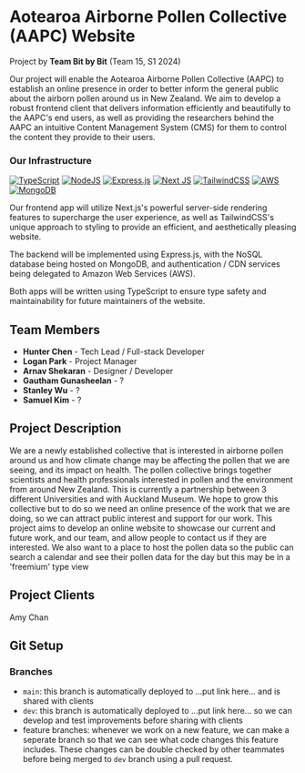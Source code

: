 # Aotearoa Airborne Pollen Collective (AAPC) Website
Project by **Team Bit by Bit** (Team 15, S1 2024)

Our project will enable the Aotearoa Airborne Pollen Collective (AAPC) to establish an online presence in order to
better inform the general public about the airborn pollen around us in New Zealand. We aim to develop a robust frontend
client that delivers information efficiently and beautifully to the AAPC's end users, as well as providing the researchers
behind the AAPC an intuitive Content Management System (CMS) for them to control the content they provide to their users.

### Our Infrastructure

[![TypeScript](https://img.shields.io/badge/typescript-%23007ACC.svg?style=for-the-badge&logo=typescript&logoColor=white)](https://www.typescriptlang.org/docs/handbook/typescript-in-5-minutes.html)
[![NodeJS](https://img.shields.io/badge/node.js-6DA55F?style=for-the-badge&logo=node.js&logoColor=white)](https://nodejs.org/en/learn/getting-started/introduction-to-nodejs)
[![Express.js](https://img.shields.io/badge/express.js-%23404d59.svg?style=for-the-badge&logo=express&logoColor=%2361DAFB)](https://expressjs.com/)
[![Next JS](https://img.shields.io/badge/Next-black?style=for-the-badge&logo=next.js&logoColor=white)](https://nextjs.org/)
[![TailwindCSS](https://img.shields.io/badge/tailwindcss-%2338B2AC.svg?style=for-the-badge&logo=tailwind-css&logoColor=white)](https://tailwindcss.com/)
[![AWS](https://img.shields.io/badge/AWS-%23FF9900.svg?style=for-the-badge&logo=amazon-aws&logoColor=white)](https://aws.amazon.com/cloudfront/)
[![MongoDB](https://img.shields.io/badge/MongoDB-%234ea94b.svg?style=for-the-badge&logo=mongodb&logoColor=white)](https://www.mongodb.com/)

Our frontend app will utilize Next.js's powerful server-side rendering features to supercharge the user experience, as well as TailwindCSS's
unique approach to styling to provide an efficient, and aesthetically pleasing website.

The backend will be implemented using Express.js, with the NoSQL database being hosted on MongoDB, and authentication / CDN
services being delegated to Amazon Web Services (AWS).

Both apps will be written using TypeScript to ensure type safety and maintainability for future maintainers of the website.

## Team Members
- **Hunter Chen** - Tech Lead / Full-stack Developer
- **Logan Park** - Project Manager
- **Arnav Shekaran** - Designer / Developer
- **Gautham Gunasheelan** - ?
- **Stanley Wu** - ?
- **Samuel Kim** - ?

## Project Description

We are a newly established collective that is interested in airborne pollen around us and how climate change may be
affecting the pollen that we are seeing, and its impact on health.
The pollen collective brings together scientists and health professionals interested in pollen and the environment from
around New Zealand.
This is currently a partnership between 3 different Universities and with Auckland Museum.
We hope to grow this collective but to do so we need an online presence of the work that we are doing, so we can attract
public interest and support for our work.
This project aims to develop an online website to showcase our current and future work, and our team, and allow people
to contact us if they are interested. We also want to a place to host the pollen data so the public can search a calendar and see their
pollen data for the day but this may be in a 'freemium' type view

## Project Clients
Amy Chan

## Git Setup
### Branches
* `main`: this branch is automatically deployed to ...put link here... and is shared with clients
* `dev`: this branch is automatically deployed to ...put link here... so we can develop and test improvements before sharing with clients
* feature branches: whenever we work on a new feature, we can make a seperate branch so that we can see what code changes this feature includes. These changes can be double checked by other teammates before being merged to `dev` branch using a pull request.


